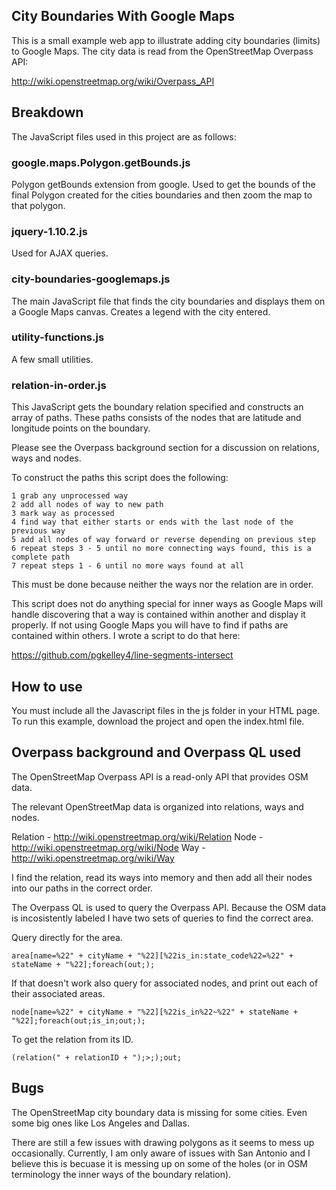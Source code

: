 ## City Boundaries With Google Maps


This is a small example web app to illustrate adding city boundaries
(limits) to Google Maps. The city data is read from the OpenStreetMap
Overpass API:

http://wiki.openstreetmap.org/wiki/Overpass_API

## Breakdown

The JavaScript files used in this project are as follows:

### google.maps.Polygon.getBounds.js 
Polygon getBounds extension from google. Used to get the bounds of the
final Polygon created for the cities boundaries and then zoom the map
to that polygon.

### jquery-1.10.2.js
Used for AJAX queries.

### city-boundaries-googlemaps.js
The main JavaScript file that finds the city boundaries and  displays 
them on a Google Maps canvas. Creates a legend with the city entered.

### utility-functions.js
A few small utilities.

### relation-in-order.js
This JavaScript gets the boundary relation specified and constructs an
array of paths. These paths consists of the nodes that are latitude 
and longitude points on the boundary.

Please see the Overpass background section for a discussion on relations,
ways and nodes.

To construct the paths this script does the following:
```
1 grab any unprocessed way
2 add all nodes of way to new path
3 mark way as processed
4 find way that either starts or ends with the last node of the previous way
5 add all nodes of way forward or reverse depending on previous step
6 repeat steps 3 - 5 until no more connecting ways found, this is a complete path
7 repeat steps 1 - 6 until no more ways found at all
```

This must be done because neither the ways nor the relation are in order.

This script does not do anything special for inner ways as Google Maps will
handle discovering that a way is contained within another and display it
properly. If not using Google Maps you will have to find if paths are 
contained within others. I wrote a script to do that here:

https://github.com/pgkelley4/line-segments-intersect

## How to use

You must include all the Javascript files in the js folder in your HTML page.
To run this example, download the project and open the index.html file.

## Overpass background and Overpass QL used

The OpenStreetMap Overpass API is a read-only API that provides OSM data.

The relevant OpenStreetMap data is organized into relations, ways and nodes.

Relation - http://wiki.openstreetmap.org/wiki/Relation
Node - http://wiki.openstreetmap.org/wiki/Node
Way - http://wiki.openstreetmap.org/wiki/Way

I find the relation, read its ways into memory and then add all their nodes 
into our paths in the correct order.

The Overpass QL is used to query the Overpass API. Because the OSM data is 
incosistently labeled I have two sets of queries to find the correct area.

Query directly for the area.
```
area[name=%22" + cityName + "%22][%22is_in:state_code%22=%22" + stateName + "%22];foreach(out;);
```

If that doesn't work also query for associated nodes, and print out each of
their associated areas.
```
node[name=%22" + cityName + "%22][%22is_in%22~%22" + stateName + "%22];foreach(out;is_in;out;);
```
		
To get the relation from its ID.
```
(relation(" + relationID + ");>;);out;
```

## Bugs

The OpenStreetMap city boundary data is missing for some cities. Even some
big ones like Los Angeles and Dallas.

There are still a few issues with drawing polygons as it seems to mess up
occasionally. Currently, I am only aware of issues with San Antonio and I 
believe this is becuase it is messing up on some of the holes (or in OSM
terminology the inner ways of the boundary relation).